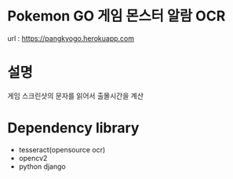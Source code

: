 # Pokemon GO 게임 몬스터 알람 OCR

url : https://pangkyogo.herokuapp.com

# 설명
게임 스크린샷의 문자를 읽어서 출몰시간을 계산

# Dependency library
- tesseract(opensource ocr)
- opencv2
- python django
